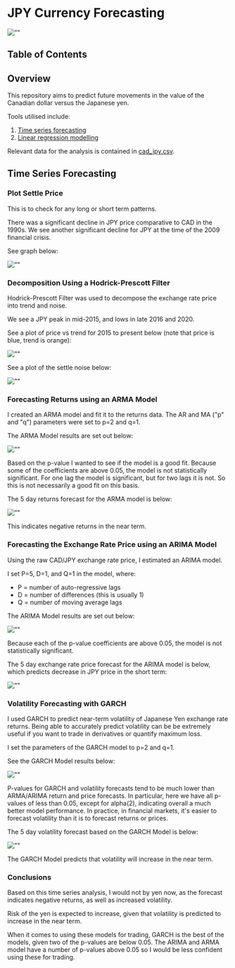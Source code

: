 # JPY Currency Forecasting

![""](https://github.com/sarahm44/currency-forecasting/blob/main/Images/jpy.png)

## Table of Contents

## Overview

This repository aims to predict future movements in the value of the Canadian dollar versus the Japanese yen.

Tools utilised include:
1. [Time series forecasting](https://github.com/sarahm44/currency-forecasting/blob/main/time_series_analysis.ipynb)
2. [Linear regression modelling](https://github.com/sarahm44/currency-forecasting/blob/main/regression_analysis.ipynb)

Relevant data for the analysis is contained in [cad_jpy.csv](https://github.com/sarahm44/currency-forecasting/blob/main/cad_jpy.csv).

## Time Series Forecasting

### Plot Settle Price

This is to check for any long or short term patterns. 

There was a significant decline in JPY price comparative to CAD in the 1990s. We see another significant decline for JPY at the time of the 2009 financial crisis.

See graph below:

![""](https://github.com/sarahm44/currency-forecasting/blob/main/Images/settle_price.png)

### Decomposition Using a Hodrick-Prescott Filter

Hodrick-Prescott Filter was used to decompose the exchange rate price into trend and noise.

We see a JPY peak in mid-2015, and lows in late 2016 and 2020.

See a plot of price vs trend for 2015 to present below (note that price is blue, trend is orange):

![""](https://github.com/sarahm44/currency-forecasting/blob/main/Images/price_v_trend.png)

See a plot of the settle noise below:

![""](https://github.com/sarahm44/currency-forecasting/blob/main/Images/settle_noise.png)

### Forecasting Returns using an ARMA Model

I created an ARMA model and fit it to the returns data. The AR and MA ("p" and "q") parameters were set to p=2 and q=1.

The ARMA Model results are set out below:

![""](https://github.com/sarahm44/currency-forecasting/blob/main/Images/arma_results.png)

Based on the p-value I wanted to see if the model is a good fit. Because some of the coefficients are above 0.05, the model is not statistically significant. For one lag the model is significant, but for two lags it is not. So this is not necessarily a good fit on this basis.

The 5 day returns forecast for the ARMA model is below:

![""](https://github.com/sarahm44/currency-forecasting/blob/main/Images/arma_returns.png)

This indicates negative returns in the near term.

### Forecasting the Exchange Rate Price using an ARIMA Model

Using the raw CAD/JPY exchange rate price, I estimated an ARIMA model.

I set P=5, D=1, and Q=1 in the model, where:
* P = number of auto-regressive lags
* D = number of differences (this is usually 1)
* Q = number of moving average lags

The ARIMA Model results are set out below:

![""](https://github.com/sarahm44/currency-forecasting/blob/main/Images/arima_results.png)

Because each of the p-value coefficients are above 0.05, the model is not statistically significant.

The 5 day exchange rate price forecast for the ARIMA model is below, which predicts decrease in JPY price in the short term:

![""](https://github.com/sarahm44/currency-forecasting/blob/main/Images/arima_price.png)

### Volatility Forecasting with GARCH

I used GARCH to predict near-term volatility of Japanese Yen exchange rate returns. Being able to accurately predict volatility can be be extremely useful if you want to trade in derivatives or quantify maximum loss.

I set the parameters of the GARCH model to p=2 and q=1.

See the GARCH Model results below:

![""](https://github.com/sarahm44/currency-forecasting/blob/main/Images/garch_results.png)

P-values for GARCH and volatility forecasts tend to be much lower than ARMA/ARIMA return and price forecasts. In particular, here we have all p-values of less than 0.05, except for alpha(2), indicating overall a much better model performance. In practice, in financial markets, it's easier to forecast volatility than it is to forecast returns or prices.

The 5 day volatility forecast based on the GARCH Model is below:

![""](https://github.com/sarahm44/currency-forecasting/blob/main/Images/garch_forecast.png)

The GARCH Model predicts that volatility will increase in the near term.

### Conclusions

Based on this time series analysis, I would not by yen now, as the forecast indicates negative returns, as well as increased volatility.

Risk of the yen is expected to increase, given that volatility is predicted to increase in the near term.

When it comes to using these models for trading, GARCH is the best of the models, given two of the p-values are below 0.05. The ARIMA and ARMA model have a number of p-values above 0.05 so I would be less confident using these for trading.
